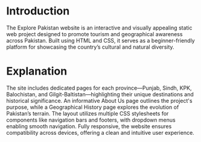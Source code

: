 # Introduction

The Explore Pakistan website is an interactive and visually appealing static web project designed to promote tourism and geographical awareness across Pakistan. Built using HTML and CSS, it serves as a beginner-friendly platform for showcasing the country’s cultural and natural diversity.

# Explanation

The site includes dedicated pages for each province—Punjab, Sindh, KPK, Balochistan, and Gilgit-Baltistan—highlighting their unique destinations and historical significance. An informative About Us page outlines the project's purpose, while a Geographical History page explores the evolution of Pakistan’s terrain. The layout utilizes multiple CSS stylesheets for components like navigation bars and footers, with dropdown menus enabling smooth navigation. Fully responsive, the website ensures compatibility across devices, offering a clean and intuitive user experience.
